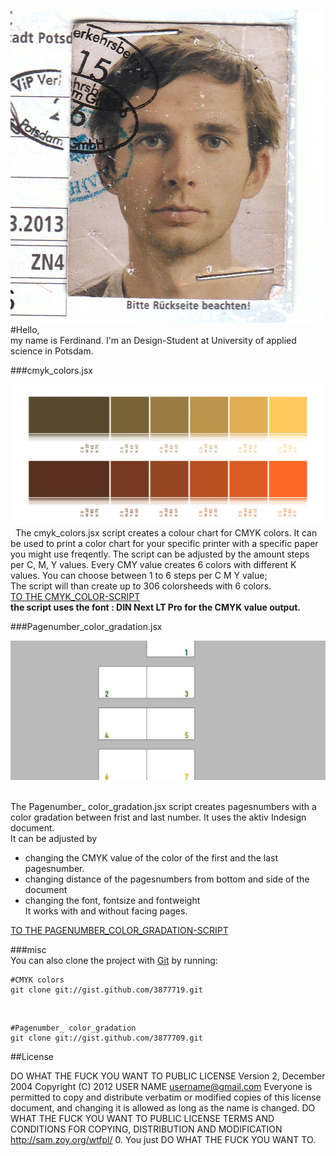 ![Avatar Image](avatar_ferdinand_pechmann.png)
#Hello,  
my name is Ferdinand. I'm an Design-Student at University of applied science in Potsdam.

###cmyk_colors.jsx  
 
![Teaser Image](cmyk_colors_teaser.png) 
The cmyk_colors.jsx script creates a colour chart for CMYK colors. It can be used to print a color chart for your specific printer with a specific paper you might use freqently. The script can be adjusted by the amount steps per C, M, Y values. Every CMY value creates 6 colors with different K values. You can choose between 1 to 6 steps per C M Y value;  
The script will than create up to 306 colorsheeds with 6 colors.  
[TO THE CMYK_COLOR-SCRIPT](cmyk_colors.jsx)  
**the script uses the font :  DIN Next LT Pro for the CMYK value output.**  


###Pagenumber_color_gradation.jsx  

![Teaser Image](pagenumber_color_gradation_teaser.png)   

The Pagenumber_ color_gradation.jsx script creates pagesnumbers with a color gradation between frist and last number. It uses the aktiv Indesign document.  
It can be adjusted by  
- changing the CMYK value of the color of the first and the last pagesnumber.  
- changing distance of the pagesnumbers from bottom and side of the document  
- changing the font, fontsize and fontweight  
It works with and without facing pages.  

[TO THE PAGENUMBER_COLOR_GRADATION-SCRIPT](pagenumber_color_gradation.jsx)

###misc  
You can also clone the project with [Git](http://git-scm.com) by running:  

    #CMYK colors  
    git clone git://gist.github.com/3877719.git  

<br>  

    #Pagenumber_ color_gradation  
    git clone git://gist.github.com/3877709.git  


##License  

DO WHAT THE FUCK YOU WANT TO PUBLIC LICENSE Version 2, December 2004
Copyright (C) 2012 USER NAME username@gmail.com Everyone is permitted to copy and distribute verbatim or modified copies of this license document, and changing it is allowed as long as the name is changed.
DO WHAT THE FUCK YOU WANT TO PUBLIC LICENSE TERMS AND CONDITIONS FOR COPYING, DISTRIBUTION AND MODIFICATION http://sam.zoy.org/wtfpl/
0. You just DO WHAT THE FUCK YOU WANT TO.
